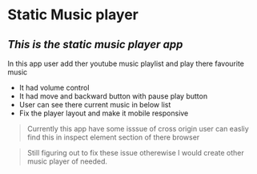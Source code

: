 # Static Music player
## _This is the static music player app_


In this app user add ther youtube music playlist and play there favourite music 

- It had volume control
- It had move and backward button with pause play button
- User can see there current music in below list
- Fix the player layout and make it mobile responsive 
> Currently this app have some isssue of cross origin user can easliy find this in inspect element section of there browser

> Still  figuring out to fix these issue otherewise I would create other music player of needed.
